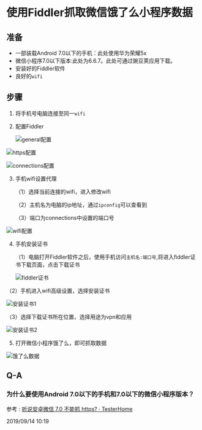 # 使用Fiddler抓取微信饿了么小程序数据

## 准备

- 一部装载Android 7.0以下的手机：此处使用华为荣耀5x
- 微信小程序7.0以下版本:此处为6.6.7。此处可通过豌豆荚应用下载。
- 安装好的Fiddler软件
- 良好的`wifi`

## 步骤

1. 将手机号电脑连接至同一`wifi`

2. 配置Fiddler

   ![general配置](./img/general.png)

![https配置](./img/https.png)

![connections配置](./img/connections.png)



3. 手机wifi设置代理

   （1）选择当前连接的wifi，进入修改wifi

   （2）主机名为电脑的ip地址，通过`ipconfig`可以查看到

   （3）端口为connections中设置的端口号

![wifi配置](./img/wifi配置.png)

4. 手机安装证书

   （1）电脑打开Fiddler软件之后，使用手机访问`主机名:端口号`,将进入fiddler证书下载页面，点击下载证书

   ![fiddler证书](./img/fiddler证书.png)

（2）手机进入wifi高级设置，选择安装证书

![安装证书1](./img/安装证书1.png)

（3）选择下载证书所在位置，选择用途为vpn和应用

![安装证书2](./img/安装证书2.png)

5. 打开微信小程序饿了么，即可抓取数据

![饿了么数据](./img/饿了么.png)

## Q-A

###  为什么要使用Android 7.0以下的手机和7.0以下的微信小程序版本？

参考 : [听说安卓微信 7.0 不能抓 https? · TesterHome](https://testerhome.com/topics/17746)

2019/09/14 10:19

